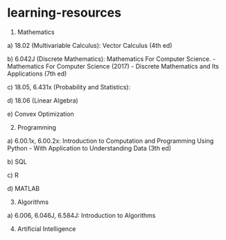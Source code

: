 # learning-resources

1. Mathematics

 a) 18.02 (Multivariable Calculus): Vector Calculus (4th ed)
 
 b) 6.042J (Discrete Mathematics): Mathematics For Computer Science.
	- Mathematics For Computer Science (2017)
	- Discrete Mathematics and Its Applications (7th ed)
  
 c) 18.05, 6.431x (Probability and Statistics): 
 
 d) 18.06 (Linear Algebra)
 
 e) Convex Optimization
 
2. Programming

 a) 6.00.1x, 6.00.2x: Introduction to Computation and Programming Using Python - With Application to Understanding Data (3th ed)
 
 b) SQL
 
 c) R
 
 d) MATLAB
 
3. Algorithms

 a) 6.006, 6.046J, 6.584J: Introduction to Algorithms
 
4. Artificial Intelligence
     
